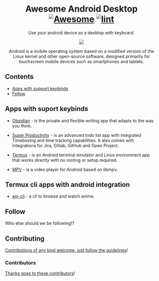 <div align="center">
<!-- title -->

<!--lint ignore no-dead-urls-->

# Awesome Android Desktop [![Awesome](https://awesome.re/badge.svg)](https://awesome.re) [![lint](https://github.com/vanarok/awesome-android-desktop/actions/workflows/lint.yaml/badge.svg)](https://github.com/vanarok/awesome-android-desktop/actions/workflows/lint.yaml)

<!-- subtitle -->

Use your android device as a desktop with keyboard.

<!-- image -->

<a href="" target="_blank" rel="noopener noreferrer">
  <img src="https://upload.wikimedia.org/wikipedia/commons/e/ea/Android_logo_2023_(stacked).svg" />
</a>

<!-- description -->

Android is a mobile operating system based on a modified version of the Linux kernel and other open-source software, designed primarily for touchscreen mobile devices such as smartphones and tablets.

</div>

<!-- TOC -->

## Contents

- [Apps with support keybinds](#featured-new-releases)
- [Follow](#follow)

<!-- CONTENT -->

## Apps with suport keybinds

- [Obsidian](https://obsidian.md/) - is the private and flexible writing app that adapts to the way you think.

- [Super Productivity](https://super-productivity.com/) - is an advanced todo list app with integrated Timeboxing and time tracking capabilities. It also comes with integrations for Jira, Gitlab, GitHub and Open Project.
<!-- END CONTENT -->

- [Termux](https://f-droid.org/fr/packages/com.termux/) - is an Android terminal emulator and Linux environment app that works directly with no rooting or setup required.

- [MPV](https://f-droid.org/packages/is.xyz.mpv) - is a video player for Android based on libmpv.

## Termux cli apps with android integration

- [ani-cli](https://github.com/pystardust/ani-cli) - a cli to browse and watch anime.

## Follow

<!-- list people worth following on social sites (Twitter, LinkedIn, GitHub, YouTube etc.) -->

Who else should we be following!?

## Contributing

[Contributions of any kind welcome, just follow the guidelines](contributing.md)!

### Contributors

[Thanks goes to these contributors](https://github.com/vanarok/awesome-android-desktop/graphs/contributors)!
